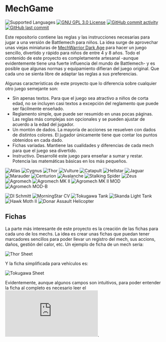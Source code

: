# MechGame
![Supported Languages](https://img.shields.io/badge/Supported-%F0%9F%87%AA%F0%9F%87%B8languages-blue.svg)
[![GNU GPL 3.0 License](https://img.shields.io/badge/license-GNU_GPL_3.0-brightgreen.svg)](https://github.com/softwaremagico/MechGame/blob/main/LICENSE)
[![GitHub commit activity](https://img.shields.io/github/commit-activity/y/softwaremagico/MechGame)](https://github.com/softwaremagico/MechGame)
[![GitHub last commit](https://img.shields.io/github/last-commit/softwaremagico/MechGame)](https://github.com/softwaremagico/MechGame)

Este repositorio contiene las reglas y las instrucciones necesarias para jugar a una versión de Battlemech para niños. La idea surge de aprovechar unas viejas miniaturas de [MechWarrior Dark Age](https://en.wikipedia.org/wiki/MechWarrior:_Dark_Age) para hacer un juego sencillo, divertido y rápido para niños de entre 4 y 8 años. Todo el contenido de este proyecto es completamente artesanal -aunque evidentemente tiene una fuerte influencia del mundo de Battlemech- y es posible que algunas normas y equipamiento difieran del juego original. Que cada uno se sienta libre de adaptar las reglas a sus preferencias. 

Algunas características de este proyecto que lo diferencia sobre cualquier otro juego semejante son:

- Sin apenas textos. Para que el juego sea atractivo a niños de corta edad, no se incluyen casi textos a excepción del reglamento que puede ser fácilmente enseñado. 
- Reglamento simple, que puede ser resumido en unas pocas páginas. Las reglas más complejas son opcionales y se pueden ajustar de acuerdo a la edad del jugador. 
- Un montón de dados. La mayoría de acciones se resuelven con dados de distintos colores. El jugador únicamente tiene que contar los puntos obtenidos en cada dado. 
- Fichas variadas. Mantiene las cualidades y diferencias de cada mech para que el juego sea divertido. 
- Instructivo. Desarrollé este juego para enseñar a sumar y restar. Potencia las matemáticas básicas en los más pequeños. 

![Atlas](https://github.com/softwaremagico/MechGame/blob/main/Mechs/Drawings/DereckHasbani.svg)
![Cygnus](https://github.com/softwaremagico/MechGame/blob/main/Mechs/Drawings/Cygnus.svg)
![Thor](https://github.com/softwaremagico/MechGame/blob/main/Mechs/Drawings/Thor.svg)
![Vulture](https://github.com/softwaremagico/MechGame/blob/main/Mechs/Drawings/Vulture%20MK%20IV.svg)
![Catapult](https://github.com/softwaremagico/MechGame/blob/main/Mechs/Drawings/Catapult.svg)
![Hellstar](https://github.com/softwaremagico/MechGame/blob/main/Mechs/Drawings/Hellstar.svg)
![Jaguar](https://github.com/softwaremagico/MechGame/blob/main/Mechs/Drawings/Jaguar.svg)
![Marauder](https://github.com/softwaremagico/MechGame/blob/main/Mechs/Drawings/Marauder.svg)
![Centurion](https://github.com/softwaremagico/MechGame/blob/main/Mechs/Drawings/Centurion.svg)
![Avalanche](https://github.com/softwaremagico/MechGame/blob/main/Mechs/Drawings/Avalanche.svg)
![Stalking Spider](https://github.com/softwaremagico/MechGame/blob/main/Mechs/Drawings/Hellstar.svg)
![Zeus](https://github.com/softwaremagico/MechGame/blob/main/Mechs/Drawings/Zeus.svg)
![Agromech](https://github.com/softwaremagico/MechGame/blob/main/Mechs/Drawings/Agromech.svg)
![Agromech MK II](https://github.com/softwaremagico/MechGame/blob/main/Mechs/Drawings/Agromech%20MK%20II.svg)
![Agromech MK II MOD](https://github.com/softwaremagico/MechGame/blob/main/Mechs/Drawings/Agromech%20MK%20II%20MOD.svg)
![Agromech MOD-B](https://github.com/softwaremagico/MechGame/blob/main/Mechs/Drawings/Agromech%20MOD-B.svg)


![DI Schmitt](https://github.com/softwaremagico/MechGame/blob/main/Vehicles/Drawings/DI%20Schmitt.svg)
![MorningStar CV](https://github.com/softwaremagico/MechGame/blob/main/Vehicles/Drawings/MorningStar%20CV.svg)
![Tokugawa Tank](https://github.com/softwaremagico/MechGame/blob/main/Vehicles/Drawings/Tokugawa.svg)
![Skanda Light Tank](https://github.com/softwaremagico/MechGame/blob/main/Vehicles/Drawings/Skanda.svg)
![Hawk Moth II](https://github.com/softwaremagico/MechGame/blob/main/Vehicles/Drawings/Hawk%20Moth%20II.svg)
![Donar Assault Helicopter](https://github.com/softwaremagico/MechGame/blob/main/Vehicles/Drawings/Donar%20Assault%20Helicopter.svg)

## Fichas
La parte más interesante de este proyecto es la creación de las fichas para cada uno de los mechs. La idea es crear unas fichas que puedan tener marcadores sencillos para poder llevar un registro del mech, sus accions, daños, gestión del calor, etc. Un ejemplo de ficha de un mech sería:

![Thor Sheet](https://github.com/softwaremagico/MechGame/blob/main/PNG/Thor.png)

Y la ficha simplificada para vehículos es:

![Tokugawa Sheet](https://github.com/softwaremagico/MechGame/blob/main/PNG/Tokugawa%20Tank.png)

Evidentemente, aunque algunos campos son intuitivos, para poder entender la ficha al completo es necesario leer el ![Reglamento](https://github.com/softwaremagico/MechGame/blob/main/Rules/Reglamento.pdf). 
